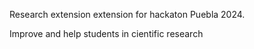 Research extension extension for hackaton Puebla 2024.

Improve and help students in cientific research

